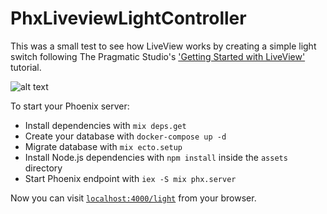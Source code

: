 # PhxLiveviewLightController

This was a small test to see how LiveView works by creating a simple light switch following The Pragmatic Studio's ['Getting Started with LiveView'](https://pragmaticstudio.com/tutorials/getting-started-with-phoenix-liveview) tutorial.

![alt text](https://i.imgur.com/CKVXBJl.png "Phoenix LiveView Light Switch")

To start your Phoenix server:

  * Install dependencies with `mix deps.get`
  * Create your database with `docker-compose up -d`
  * Migrate database with `mix ecto.setup`
  * Install Node.js dependencies with `npm install` inside the `assets` directory
  * Start Phoenix endpoint with `iex -S mix phx.server`

Now you can visit [`localhost:4000/light`](http://localhost:4000/light) from your browser.

